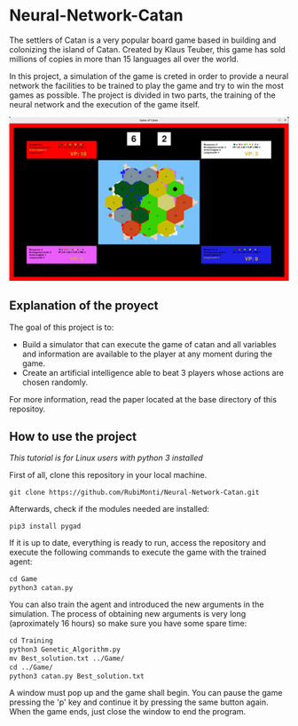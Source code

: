 # Neural-Network-Catan
The settlers of Catan is a very popular board game based in building and colonizing the island of Catan. Created by Klaus Teuber, this game has sold millions of copies in more than 15 languages all over the world.

In this project, a simulation of the game is creted in order to provide a neural network the facilities to be trained to play the game and try to win the most games as possible. The project is divided in two parts, the training of the neural network and the execution of the game itself.

![](./Anexos/FindePartida_Catan.png)

## Explanation of the proyect

The goal of this project is to:

* Build a simulator that can execute the game of catan and all variables and information are available to the player at any moment during the game.
* Create an artificial intelligence able to beat 3 players whose actions are chosen randomly.

For more information, read the paper located at the base directory of this repositoy.

## How to use the project

*This tutorial is for Linux users with python 3 installed*

First of all, clone this repository in your local machine.

```
git clone https://github.com/RubiMonti/Neural-Network-Catan.git
```

Afterwards, check if the modules needed are installed:
```
pip3 install pygad
```

If it is up to date, everything is ready to run, access the repository and execute the following commands to execute the game with the trained agent:

```
cd Game
python3 catan.py
```

You can also train the agent and introduced the new arguments in the simulation. The process of obtaining new arguments is very long (aproximately 16 hours) so make sure you have some spare time:

```
cd Training
python3 Genetic_Algorithm.py
mv Best_solution.txt ../Game/
cd ../Game/
python3 catan.py Best_solution.txt
```

A window must pop up and the game shall begin. You can pause the game pressing the 'p' key and continue it by pressing the same button again. When the game ends, just close the window to end the program.
